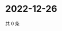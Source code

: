 # 2022-12-26

共 0 条

<!-- BEGIN WEIBO -->
<!-- 最后更新时间 Mon Dec 26 2022 00:17:49 GMT+0800 (China Standard Time) -->

<!-- END WEIBO -->
